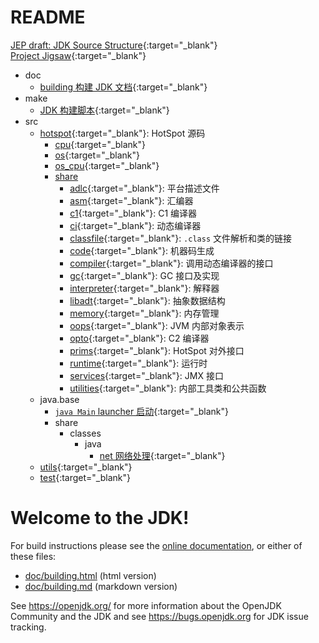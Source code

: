 
# README

[JEP draft: JDK Source Structure](https://openjdk.org/jeps/8283227){:target="_blank"}<br/>
[Project Jigsaw](https://openjdk.org/projects/jigsaw/){:target="_blank"}<br>

- doc
  - [building 构建 JDK 文档](doc/building.md){:target="_blank"}
- make
  - [JDK 构建脚本](make/readme.md){:target="_blank"}
- src
  - [hotspot](./src/hotspot/readme.md){:target="_blank"}: HotSpot 源码
    - [cpu](./src/hotspot/cpu/readme.md){:target="_blank"}
    - [os](./src/hotspot/os/readme.md){:target="_blank"}
    - [os_cpu](./src/hotspot/os_cpu/readme.md){:target="_blank"}
    - [share](./src/hotspot/share/readme.md)
      - [adlc](./adlc/readme.md){:target="_blank"}: 平台描述文件
      - [asm](./asm/readme.md){:target="_blank"}: 汇编器
      - [c1](./c1/readme.md){:target="_blank"}: C1 编译器
      - [ci](./ci/readme.md){:target="_blank"}: 动态编译器
      - [classfile](./classfile/readme.md){:target="_blank"}: `.class` 文件解析和类的链接
      - [code](./code/readme.md){:target="_blank"}: 机器码生成
      - [compiler](./compiler/readme.md){:target="_blank"}: 调用动态编译器的接口
      - [gc](./gc/readme.md){:target="_blank"}: GC 接口及实现
      - [interpreter](./interpreter/readme.md){:target="_blank"}: 解释器
      - [libadt](./libadt/readme.md){:target="_blank"}: 抽象数据结构
      - [memory](./memory/readme.md){:target="_blank"}: 内存管理
      - [oops](./oops/readme.md){:target="_blank"}: JVM 内部对象表示
      - [opto](./opto/readme.md){:target="_blank"}: C2 编译器
      - [prims](./prims/readme.md){:target="_blank"}: HotSpot 对外接口
      - [runtime](./runtime/readme.md){:target="_blank"}: 运行时
      - [services](./services/readme.md){:target="_blank"}: JMX 接口
      - [utilities](./utilities/readme.md){:target="_blank"}: 内部工具类和公共函数
  - java.base
    - [`java Main` launcher 启动](src/java.base/share/native/launcher/readme.md){:target="_blank"}
    - share
      - classes
        - java
          - [net 网络处理](src/java.base/share/classes/java/net/readme.md){:target="_blank"}
  - [utils](src/utils/readme.md){:target="_blank"}
  - [test](src/test/readme.md){:target="_blank"}

# Welcome to the JDK!

For build instructions please see the
[online documentation](https://openjdk.org/groups/build/doc/building.html),
or either of these files:

- [doc/building.html](doc/building.html) (html version)
- [doc/building.md](doc/building.md) (markdown version)

See <https://openjdk.org/> for more information about the OpenJDK
Community and the JDK and see <https://bugs.openjdk.org> for JDK issue
tracking.
